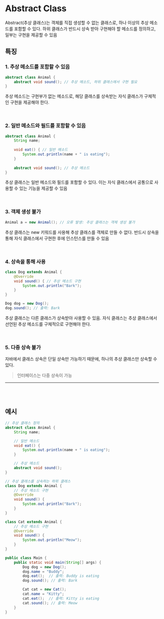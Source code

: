 # Abstract Class
Abstract(추상 클래스)는 객체를 직접 생성할 수 없는 클래스로, 하나 이상의 추상 메소드를 포함할 수 있다. 하위 클래스가 반드시 상속 받아 구현해야 할 메소드를 정의하고, 일부는 구현을 제공할 수 있음

## 특징
### 1. 추상 메소드를 포함할 수 있음
```java
abstract class Animal {
    abstract void sound(); // 추상 메소드, 하위 클래스에서 구현 필요
}
```
추상 메소드는 구현부가 없는 메소드로, 해당 클래스를 상속받는 자식 클래스가 구체적인 구현을 제공해야 한다.

<br>

### 2. 일반 메소드와 필드를 포함할 수 있음
```java
abstract class Animal {
    String name;
    
    void eat() { // 일반 메소드
        System.out.println(name + " is eating");
    }
    
    abstract void sound(); // 추상 메소드
}
```
추상 클래스는 일반 메소드와 필드를 포함할 수 있다. 이는 자식 클래스에서 공통으로 사용할 수 있는 기능을 제공할 수 있음

<br>

### 3. 객체 생성 불가
```java
Animal a = new Animal(); // 오류 발생: 추상 클래스는 객체 생성 불가
```
추상 클래스는 new 키워드를 사용해 추상 클래스를 객체로 만들 수 없다. 반드시 상속을 통해 자식 클래스에서 구현한 후에 인스턴스를 만들 수 있음

<br>

### 4. 상속을 통해 사용
```java
class Dog extends Animal {
    @Override
    void sound() { // 추상 메소드 구현
        System.out.println("Bark");
    }
}

Dog dog = new Dog();
dog.sound(); // 출력: Bark
```
추상 클래스는 다른 클래스가 상속받아 사용할 수 있음. 자식 클래스는 추상 클래스에서 선언된 추상 메소드를 구체적으로 구현해야 한다.

<br>

### 5. 다중 상속 불가
자바에서 클래스 상속은 단일 상속만 가능하기 때문에, 하나의 추상 클래스만 상속할 수 있다.
> 인터페이스는 다중 상속이 가능

<hr>
<br><br>

## 예시
```java
// 추상 클래스 정의
abstract class Animal {
    String name;

    // 일반 메소드
    void eat() {
        System.out.println(name + " is eating");
    }

    // 추상 메소드
    abstract void sound();
}

// 추상 클래스를 상속하는 하위 클래스
class Dog extends Animal {
    // 추상 메소드 구현
    @Override
    void sound() {
        System.out.println("Bark");
    }
}

class Cat extends Animal {
    // 추상 메소드 구현
    @Override
    void sound() {
        System.out.println("Meow");
    }
}

public class Main {
    public static void main(String[] args) {
        Dog dog = new Dog();
        dog.name = "Buddy";
        dog.eat();  // 출력: Buddy is eating
        dog.sound(); // 출력: Bark

        Cat cat = new Cat();
        cat.name = "Kitty";
        cat.eat();  // 출력: Kitty is eating
        cat.sound(); // 출력: Meow
    }
}

```
